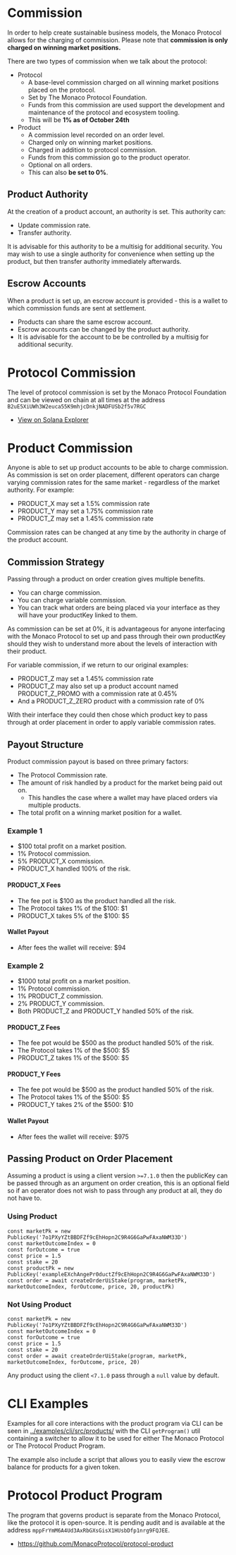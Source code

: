 # Commission

In order to help create sustainable business models, the Monaco Protocol allows for the charging of commission. Please note that **commission is only charged on winning market positions.** 

There are two types of commission when we talk about the protocol:

- Protocol
  - A base-level commission charged on all winning market positions placed on the protocol.
  - Set by The Monaco Protocol Foundation.
  - Funds from this commission are used support the development and maintenance of the protocol and ecosystem tooling.
  - This will be **1% as of October 24th**
- Product
  - A commission level recorded on an order level.
  - Charged only on winning market positions.
  - Charged in addition to protocol commission.
  - Funds from this commission go to the product operator.
  - Optional on all orders.
  - This can also **be set to 0%**.

## Product Authority

At the creation of a product account, an authority is set. This authority can:

- Update commission rate.
- Transfer authority.

It is advisable for this authority to be a multisig for additional security. You may wish to use a single authority for convenience when setting up the product, but then transfer authority immediately afterwards.

## Escrow Accounts

When a product is set up, an escrow account is provided - this is a wallet to which commission funds are sent at settlement.

- Products can share the same escrow account.
- Escrow accounts can be changed by the product authority.
- It is advisable for the account to be be controlled by a multisig for additional security.

# Protocol Commission

The level of protocol commission is set by the Monaco Protocol Foundation and can be viewed on chain at all times at the address `B2uE5XiUWh3W2euca55K9mhjcDnkjNADFUSb2f5v7RGC`

- [View on Solana Explorer](https://explorer.solana.com/address/B2uE5XiUWh3W2euca55K9mhjcDnkjNADFUSb2f5v7RGC/anchor-account)

# Product Commission

Anyone is able to set up product accounts to be able to charge commission. As commission is set on order placement, different operators can charge varying commission rates for the same market - regardless of the market authority. For example:

- PRODUCT_X may set a 1.5% commission rate
- PRODUCT_Y may set a 1.75% commission rate
- PRODUCT_Z may set a 1.45% commission rate

Commission rates can be changed at any time by the authority in charge of the product account.

## Commission Strategy

Passing through a product on order creation gives multiple benefits.

 - You can charge commission.
 - You can charge variable commission.
 - You can track what orders are being placed via your interface as they will have your productKey linked to them.

As commission can be set at 0%, it is advantageous for anyone interfacing with the Monaco Protocol to set up and pass through their own productKey should they wish to understand more about the levels of interaction with their product.

For variable commission, if we return to our original examples:

- PRODUCT_Z may set a 1.45% commission rate
- PRODUCT_Z may also set up a product account named PRODUCT_Z_PROMO with a commission rate at 0.45%
- And a PRODUCT_Z_ZERO product with a commission rate of 0%

With their interface they could then chose which product key to pass through at order placement in order to apply variable commission rates.

## Payout Structure

Product commission payout is based on three primary factors:

- The Protocol Commission rate.
- The amount of risk handled by a product for the market being paid out on.
  - This handles the case where a wallet may have placed orders via multiple products.
- The total profit on a winning market position for a wallet.

### Example 1

- $100 total profit on a market position.
- 1% Protocol commission.
- 5% PRODUCT_X commission.
- PRODUCT_X handled 100% of the risk.

#### PRODUCT_X Fees

- The fee pot is $100 as the product handled all the risk.
- The Protocol takes 1% of the $100: $1
-  PRODUCT_X takes 5% of the $100: $5

#### Wallet Payout

- After fees the wallet will receive: $94

### Example 2

- $1000 total profit on a market position.
- 1% Protocol commission.
- 1% PRODUCT_Z commission.
- 2% PRODUCT_Y commission.
- Both PRODUCT_Z and PRODUCT_Y handled 50% of the risk.

#### PRODUCT_Z Fees

- The fee pot would be $500 as the product handled 50% of the risk.
- The Protocol takes 1% of the $500: $5
- PRODUCT_Z takes 1% of the $500: $5


#### PRODUCT_Y Fees

- The fee pot would be $500 as the product handled 50% of the risk.
- The Protocol takes 1% of the $500: $5
- PRODUCT_Y takes 2% of the $500: $10

#### Wallet Payout

- After fees the wallet will receive: $975

## Passing Product on Order Placement

Assuming a product is using a client version `>=7.1.0` then the publicKey can be passed through as an argument on order creation, this is an optional field so if an operator does not wish to pass through any product at all, they do not have to.

### Using Product

```
const marketPk = new PublicKey('7o1PXyYZtBBDFZf9cEhHopn2C9R4G6GaPwFAxaNWM33D')
const marketOutcomeIndex = 0
const forOutcome = true
const price = 1.5
const stake = 20
const productPk = new PublicKey('exampleEXchAngePr0ductZf9cEhHopn2C9R4G6GaPwFAxaNWM33D')
const order = await createOrderUiStake(program, marketPk, marketOutcomeIndex, forOutcome, price, 20, productPk)
```

### Not Using Product

```
const marketPk = new PublicKey('7o1PXyYZtBBDFZf9cEhHopn2C9R4G6GaPwFAxaNWM33D')
const marketOutcomeIndex = 0
const forOutcome = true
const price = 1.5
const stake = 20
const order = await createOrderUiStake(program, marketPk, marketOutcomeIndex, forOutcome, price, 20)
```

Any product using the client `<7.1.0` pass through a `null` value by default.

# CLI Examples

Examples for all core interactions with the product program via CLI can be seen in [../examples/cli/src/products/](../examples/cli/src/products/) with the CLI `getProgram()` util containing a switcher to allow it to be used for either The Monaco Protocol or The Protocol Product Program.

The example also include a script that allows you to easily view the escrow balance for products for a given token.

# Protocol Product Program

The program that governs product is separate from the Monaco Protocol, like the protocol it is open-source. It is pending audit and is available at the address `mppFrYmM6A4Ud3AxRbGXsGisX1HUsbDfp1nrg9FQJEE`.

- https://github.com/MonacoProtocol/protocol-product

